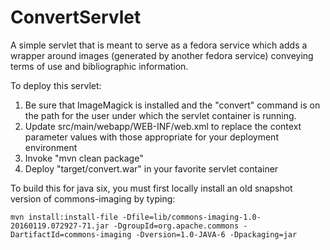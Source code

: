 # ConvertServlet

A simple servlet that is meant to serve as a fedora service which adds
a wrapper around images (generated by another fedora service) conveying
terms of use and bibliographic information.

To deploy this servlet:

1. Be sure that ImageMagick is installed and the "convert" command is on the path for the user under which the servlet container is running.
2. Update src/main/webapp/WEB-INF/web.xml to replace the context parameter values with those appropriate for your deployment environment
3. Invoke "mvn clean package"
4. Deploy "target/convert.war" in your favorite servlet container

To build this for java six, you must first locally install an old snapshot version of commons-imaging by typing:

```
mvn install:install-file -Dfile=lib/commons-imaging-1.0-20160119.072927-71.jar -DgroupId=org.apache.commons -DartifactId=commons-imaging -Dversion=1.0-JAVA-6 -Dpackaging=jar
```


